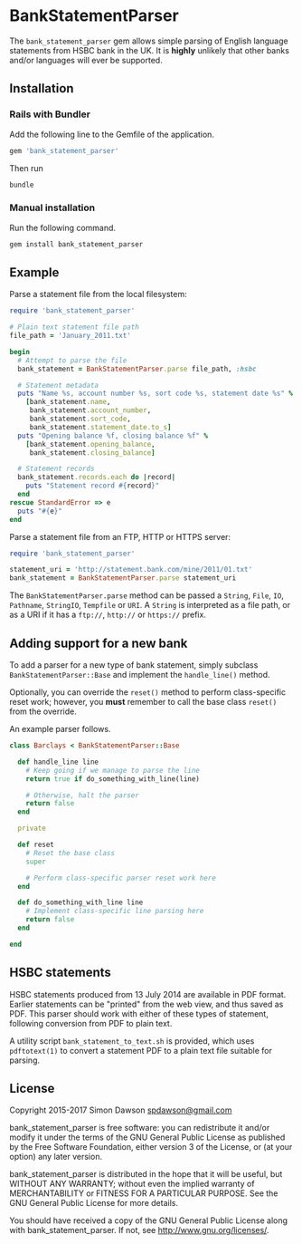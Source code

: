 # BankStatementParser

The `bank_statement_parser` gem allows simple parsing of English
language statements from HSBC bank in the UK. It is **highly** unlikely
that other banks and/or languages will ever be supported.

## Installation

### Rails with Bundler

Add the following line to the Gemfile of the application.
```ruby
gem 'bank_statement_parser'
```
Then run
```sh
bundle
```

### Manual installation

Run the following command.
```sh
gem install bank_statement_parser
```

## Example

Parse a statement file from the local filesystem:

```ruby
require 'bank_statement_parser'

# Plain text statement file path
file_path = 'January_2011.txt'

begin
  # Attempt to parse the file
  bank_statement = BankStatementParser.parse file_path, :hsbc

  # Statement metadata
  puts "Name %s, account number %s, sort code %s, statement date %s" %
    [bank_statement.name,
     bank_statement.account_number,
     bank_statement.sort_code,
     bank_statement.statement_date.to_s]
  puts "Opening balance %f, closing balance %f" %
    [bank_statement.opening_balance,
     bank_statement.closing_balance]

  # Statement records
  bank_statement.records.each do |record|
    puts "Statement record #{record}"
  end
rescue StandardError => e
  puts "#{e}"
end
```

Parse a statement file from an FTP, HTTP or HTTPS server:

```ruby
require 'bank_statement_parser'

statement_uri = 'http://statement.bank.com/mine/2011/01.txt'
bank_statement = BankStatementParser.parse statement_uri
```

The `BankStatementParser.parse` method can be passed a `String`, `File`, `IO`,
`Pathname`, `StringIO`, `Tempfile` or `URI`. A `String` is interpreted as a
file path, or as a URI if it has a `ftp://`, `http://` or `https://` prefix.

## Adding support for a new bank

To add a parser for a new type of bank statement, simply subclass
`BankStatementParser::Base` and implement the `handle_line()` method.

Optionally, you can override the `reset()` method to perform class-specific
reset work; however, you **must** remember to call the base class `reset()`
from the override.

An example parser follows.
```rb
class Barclays < BankStatementParser::Base

  def handle_line line
    # Keep going if we manage to parse the line
    return true if do_something_with_line(line)

    # Otherwise, halt the parser
    return false
  end

  private

  def reset
    # Reset the base class
    super

    # Perform class-specific parser reset work here
  end

  def do_something_with_line line
    # Implement class-specific line parsing here
    return false
  end

end
```

## HSBC statements

HSBC statements produced from 13 July 2014 are available in PDF format. Earlier statements can be "printed" from the web view, and thus saved as PDF. This parser should work with either of these types of statement, following conversion from PDF to plain text.

A utility script `bank_statement_to_text.sh` is provided, which uses `pdftotext(1)` to convert a statement PDF to a plain text file suitable for parsing.

## License

Copyright 2015-2017 Simon Dawson <spdawson@gmail.com>

bank_statement_parser is free software: you can redistribute it and/or modify
it under the terms of the GNU General Public License as published by
the Free Software Foundation, either version 3 of the License, or
(at your option) any later version.

bank_statement_parser is distributed in the hope that it will be useful,
but WITHOUT ANY WARRANTY; without even the implied warranty of
MERCHANTABILITY or FITNESS FOR A PARTICULAR PURPOSE. See the
GNU General Public License for more details.

You should have received a copy of the GNU General Public License
along with bank_statement_parser. If not, see <http://www.gnu.org/licenses/>.
